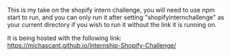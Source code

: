 This is my take on the shopify intern challenge, you will need to use npm start to run, and you can only run it after setting "shopifyinternchallenge" as your current directory if you wish to run it without the link it is running on.


It is being hosted with the following link: https://michascant.github.io/Internship-Shopify-Challenge/